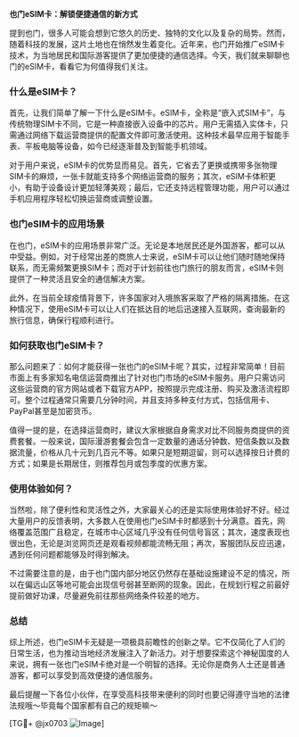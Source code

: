 **也门eSIM卡：解锁便捷通信的新方式**

提到也门，很多人可能会想到它悠久的历史、独特的文化以及复杂的局势。然而，随着科技的发展，这片土地也在悄然发生着变化。近年来，也门开始推广eSIM卡技术，为当地居民和国际游客提供了更加便捷的通信选择。今天，我们就来聊聊也门的eSIM卡，看看它为何值得我们关注。

### 什么是eSIM卡？

首先，让我们简单了解一下什么是eSIM卡。eSIM卡，全称是“嵌入式SIM卡”，与传统物理SIM卡不同，它是一种直接嵌入设备中的芯片。用户无需插入实体卡，只需通过网络下载运营商提供的配置文件即可激活使用。这种技术最早应用于智能手表、平板电脑等设备，如今已经逐渐普及到智能手机领域。

对于用户来说，eSIM卡的优势显而易见。首先，它省去了更换或携带多张物理SIM卡的麻烦，一张卡就能支持多个网络运营商的服务；其次，eSIM卡体积更小，有助于设备设计更加轻薄美观；最后，它还支持远程管理功能，用户可以通过手机应用程序轻松切换运营商或调整设置。

### 也门eSIM卡的应用场景

在也门，eSIM卡的应用场景非常广泛。无论是本地居民还是外国游客，都可以从中受益。例如，对于经常出差的商旅人士来说，eSIM卡可以让他们随时随地保持联系，而无需频繁更换SIM卡；而对于计划前往也门旅行的朋友而言，eSIM卡则提供了一种灵活且安全的通信解决方案。

此外，在当前全球疫情背景下，许多国家对入境旅客采取了严格的隔离措施。在这种情况下，使用eSIM卡可以让人们在抵达目的地后迅速接入互联网，查询最新的旅行信息，确保行程顺利进行。

### 如何获取也门eSIM卡？

那么问题来了：如何才能获得一张也门的eSIM卡呢？其实，过程非常简单！目前市面上有多家知名电信运营商推出了针对也门市场的eSIM卡服务。用户只需访问这些运营商的官方网站或者下载官方APP，按照提示完成注册、购买及激活流程即可。整个过程通常只需要几分钟时间，并且支持多种支付方式，包括信用卡、PayPal甚至是加密货币。

值得一提的是，在选择运营商时，建议大家根据自身需求对比不同服务商提供的资费套餐。一般来说，国际漫游套餐会包含一定数量的通话分钟数、短信条数以及数据流量，价格从几十元到几百元不等。如果只是短期逗留，则可以选择按日计费的方式；如果是长期居住，则推荐包月或包季度的优惠方案。

### 使用体验如何？

当然啦，除了便利性和灵活性之外，大家最关心的还是实际使用体验好不好。经过大量用户的反馈表明，大多数人在使用也门eSIM卡时都感到十分满意。首先，网络覆盖范围广且稳定，在城市中心区域几乎没有任何信号盲区；其次，速度表现也很出色，无论是浏览网页还是观看视频都能流畅无阻；再次，客服团队反应迅速，遇到任何问题都能够及时得到解决。

不过需要注意的是，由于也门国内部分地区仍然存在基础设施建设不足的情况，所以在偏远山区等地可能会出现信号弱甚至断网的现象。因此，在规划行程之前最好提前做好功课，尽量避免前往那些网络条件较差的地方。

### 总结

综上所述，也门eSIM卡无疑是一项极具前瞻性的创新之举。它不仅简化了人们的日常生活，也为推动当地经济发展注入了新活力。对于想要探索这个神秘国度的人来说，拥有一张也门eSIM卡绝对是一个明智的选择。无论你是商务人士还是普通游客，都可以享受到高效便捷的通信服务。

最后提醒一下各位小伙伴，在享受高科技带来便利的同时也要记得遵守当地的法律法规哦～毕竟每个国家都有自己的规矩嘛～

[TG💪+ @jx0703 ![Image](https://github.com/user-attachments/assets/dbca1d08-cadb-493c-b0ec-ad6f7a83f270)]